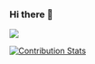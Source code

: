 ### Hi there 👋

![](https://raw.githubusercontent.com/rainierio/github-stats/master/generated/languages.svg#gh-light-mode-only)

[![Contribution Stats](https://github-contribution-stats.vercel.app/api/?username=rainierio)](https://github.com/rainierio/github-contribution-stats/)
